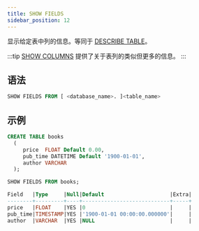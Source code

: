 ```yaml
---
title: SHOW FIELDS
sidebar_position: 12
---
```


显示给定表中列的信息。等同于 [DESCRIBE TABLE](50-describe-table.md)。

:::tip
[SHOW COLUMNS](show-full-columns.md) 提供了关于表列的类似但更多的信息。
:::

## 语法

```sql
SHOW FIELDS FROM [ <database_name>. ]<table_name>
```

## 示例

```sql
CREATE TABLE books
  (
     price  FLOAT Default 0.00,
     pub_time DATETIME Default '1900-01-01',
     author VARCHAR
  );

SHOW FIELDS FROM books; 

Field   |Type     |Null|Default                     |Extra|
--------+---------+----+----------------------------+-----+
price   |FLOAT    |YES |0                           |     |
pub_time|TIMESTAMP|YES |'1900-01-01 00:00:00.000000'|     |
author  |VARCHAR  |YES |NULL                        |     |
```